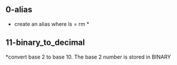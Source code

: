 ## 0-alias

* create an alias where ls = rm *

## 11-binary_to_decimal

*convert base 2 to base 10. The base 2 number is stored in BINARY